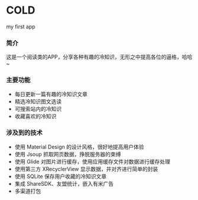 # COLD
my first app

### 简介
这是一个阅读类的APP，分享各种有趣的冷知识，无形之中提高各位的逼格，哈哈~

### 主要功能
- 每日更新一篇有趣的冷知识文章
- 精选冷知识图文选读
- 可搜索站内的冷知识
- 收藏喜欢的冷知识

### 涉及到的技术
- 使用 Material Design 的设计风格，很好地提高用户体验
- 使用 Jsoup 抓取网页数据，挣脱服务器的束缚
- 使用 Glide 对图片进行缓存，使用应用缓存文件对数据进行缓存处理
- 使用第三方 XRecyclerView 显示数据，并对齐进行简单的封装
- 使用 SQLite 保存用户收藏的冷知识文章
- 集成 ShareSDK、友盟统计，嵌入有米广告
- 多渠道打包

